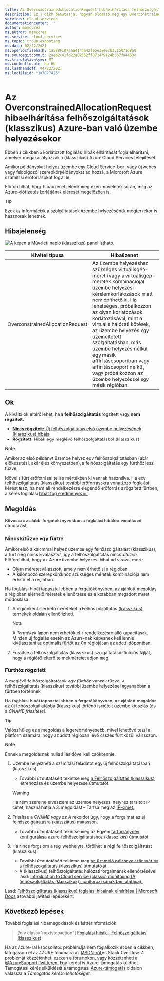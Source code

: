 ```yaml
---
title: Az OverconstrainedAllocationRequest hibaelhárítása felhőszolgáltatás (klasszikus) Azure-beli virtuális | Microsoft Docs
description: Ez a cikk bemutatja, hogyan oldható meg egy OverconstrainedAllocationRequest kivétel egy (klasszikus) felhőszolgáltatás Azure-ban való üzembe helyezésekor.
services: cloud-services
documentationcenter: ''
author: mamccrea
ms.author: mamccrea
ms.service: cloud-services
ms.topic: troubleshooting
ms.date: 02/22/2021
ms.openlocfilehash: 1a5880107aaa414da42fe5e36e0cb3315071d8a0
ms.sourcegitcommit: 2aeb2c41fd22a02552ff871479124b567fa4463c
ms.translationtype: MT
ms.contentlocale: hu-HU
ms.lasthandoff: 04/22/2021
ms.locfileid: "107877425"
---
```

# <a name="troubleshoot-overconstrainedallocationrequest-when-deploying-cloud-services-classic-to-azure"></a>Az OverconstrainedAllocationRequest hibaelhárítása felhőszolgáltatások (klasszikus) Azure-ban való üzembe helyezésekor

Ebben a cikkben a korlátozott foglalási hibák elhárítását fogja elhárítani, amelyek megakadályozzák a (klasszikus) Azure Cloud Services telepítését.

Amikor példányokat helyez üzembe egy Cloud Service-ben, vagy új webes vagy feldolgozói szerepkörpéldányokat ad hozzá, a Microsoft Azure számítási erőforrásokat foglal le.

Előfordulhat, hogy hibaüzenet jelenik meg ezen műveletek során, még az Azure-előfizetés korlátjának elérését megelőzően is.

> [!TIP]
> Ezek az információk a szolgáltatások üzembe helyezésének megtervekor is hasznosak lehetnek.

## <a name="symptom"></a>Hibajelenség

![A képen a Műveleti napló (klasszikus) panel látható.](./media/cloud-services-troubleshoot-overconstrained-allocation-failed/cloud-services-troubleshoot-allocation-logs.png)

|Kivétel típusa  |Hibaüzenet  |
|---------|---------|
|OverconstrainedAllocationRequest |Az üzembe helyezéshez szükséges virtuálisgép-méret (vagy a virtuálisgép-méretek kombinációja) üzembe helyezési kérelemkorlátozások miatt nem építhető ki. Ha lehetséges, próbálkozzon az olyan korlátozások korlátozásával, mint a virtuális hálózati kötések, az üzembe helyezés egy üzemeltetett szolgáltatásban, más üzembe helyezés nélkül, egy másik affinitáscsoportban vagy affinitáscsoport nélkül, vagy próbálkozzon az üzembe helyezéssel egy másik régióban.|

## <a name="cause"></a>Ok

A kiváltó ok eltérő lehet, ha a **felhőszolgáltatás** rögzített vagy **nem rögzített.**

- [**Nincs rögzített:** Új felhőszolgáltatás első üzembe helyezésének (klasszikus) hibája](#not-pinned-to-a-cluster)
- [**Rögzített:** Hibák egy meglévő felhőszolgáltatásból (klasszikus)](#pinned-to-a-cluster)

> [!NOTE]
> Amikor az első példányt üzembe helyez egy felhőszolgáltatásban (akár előkészítési, akár éles környezetben), a felhőszolgáltatás egy fürthöz lesz tűzve.
>
> Idővel a fürt erőforrásai teljes mértékben ki vannak használva. Ha egy felhőszolgáltatás (klasszikus) további erőforrásokra vonatkozó foglalási kérést tesz, ha nem áll rendelkezésre elegendő erőforrás a rögzített fürtben, a kérés foglalási [hibát fog eredményezni.](cloud-services-allocation-failures.md)

## <a name="solution"></a>Megoldás

Kövesse az alábbi forgatókönyvekben a foglalási hibákra vonatkozó útmutatást.

### <a name="not-pinned-to-a-cluster"></a>Nincs kitűzve egy fürtre

Amikor első alkalommal helyez üzembe egy felhőszolgáltatást (klasszikus), a fürt még nincs kiválasztva, így a felhőszolgáltatás nincs *kitűzve.* Előfordulhat, hogy az Azure üzembe helyezési hibát ad vissza, mert:

- Olyan méretet választott, amely nem érhető el a régióban.
- A különböző szerepkörökhöz szükséges méretek kombinációja nem érhető el a régióban.

Ha foglalási hibát tapasztal ebben a forgatókönyvben, az ajánlott megoldás a régióban elérhető méretek ellenőrzése és a korábban megadott méret módosítása.

1. A régiónként elérhető méreteket a Felhőszolgáltatás [(klasszikus)](https://azure.microsoft.com/global-infrastructure/services/?products=cloud-services) termékek oldalán ellenőrizheti.

    > [!NOTE]
    > A *Termékek* lapon nem érhetők el a rendelkezésre álló kapacitások. Minden új foglalás esetén az Azure-nak képesnek kell lennie kiválasztani az optimális fürtöt az Ön régiójában az adott időpontban.

1. Frissítse a felhőszolgáltatás (klasszikus) szolgáltatásdefiníciós [](cloud-services-sizes-specs.md#configure-sizes-for-cloud-services) fájlját, hogy a régiótól eltérő termékméretet adjon meg.

### <a name="pinned-to-a-cluster"></a>Fürthöz rögzített

A meglévő felhőszolgáltatások *egy fürthöz* vannak tűzve. A felhőszolgáltatás (klasszikus) további üzembe helyezései ugyanabban a fürtben történnek.

Ha foglalási hibát tapasztal ebben a forgatókönyvben, az ajánlott megoldás az új felhőszolgáltatásba (klasszikus) történő ismételt üzembe kiosztás (és a *CNAME frissítése).*

> [!TIP]
> Valószínűleg ez a megoldás a legeredményesebb, mivel lehetővé teszi a platform számára, hogy az adott régióban lévő összes fürt közül válasszon.

> [!NOTE]
> Ennek a megoldásnak nulla állásidővel kell csökkennie.

1. Üzembe helyezheti a számítási feladatot egy új felhőszolgáltatásban (klasszikus).
    - További útmutatásért tekintse meg [a Felhőszolgáltatás (klasszikus)](cloud-services-how-to-create-deploy-portal.md) létrehozása és üzembe helyezése útmutatót.

    > [!WARNING]
    > Ha nem szeretné elveszteni az üzembe helyezési helyhez társított IP-címet, használhatja a 3. megoldást – Tartsa meg az [IP-címet.](cloud-services-allocation-failures.md#solutions)

1. Frissítse a *CNAME vagy* *az A* rekordot úgy, hogy a forgalmat az új felhőszolgáltatásra (klasszikus) mutasson.
    - További útmutatásért tekintse meg az Egyéni [tartománynév konfigurálása azure-felhőszolgáltatáshoz (klasszikus)](cloud-services-custom-domain-name-portal.md#understand-cname-and-a-records) útmutatót.

1. Ha nincs forgalom a régi webhelyre, törölheti a régi felhőszolgáltatást (klasszikus).
    - További útmutatásért tekintse meg [az üzemelő példányok törlését és a felhőszolgáltatás (klasszikus)](cloud-services-how-to-manage-portal.md#delete-deployments-and-a-cloud-service) útmutatóját.
    - A (klasszikus) felhőszolgáltatás hálózati forgalmának ellenőrzésével lásd: [Introduction to Cloud service (classic) monitoring (A felhőszolgáltatás (klasszikus) monitorozásának bemutatása).](cloud-services-how-to-monitor.md)

Lásd: [Felhőszolgáltatás (klasszikus) foglalási hibáinak elhárítása | Microsoft Docs](cloud-services-allocation-failures.md#common-issues) a további javítási lépésekért.

## <a name="next-steps"></a>Következő lépések

További foglalási hibamegoldások és háttérinformációk:

> [!div class="nextstepaction"]
> [Foglalási hibák – Felhőszolgáltatás (klasszikus)](cloud-services-allocation-failures.md)

Ha az Azure-ral kapcsolatos problémája nem foglalkozik ebben a cikkben, látogasson el az AZURE fórumaira az [MSDN-ről,](https://azure.microsoft.com/support/forums/)és Stack Overflow. A problémát közzétenheti ezeken a fórumokon, vagy közzétenheti a [ @AzureSupport Twitteren.](https://twitter.com/AzureSupport) Egy kérést is Azure-támogatás küldhet. Támogatási kérés elküldését a támogatási [Azure-támogatás](https://azure.microsoft.com/support/options/) oldalon válassza a *Támogatás kérése lehetőséget.*
